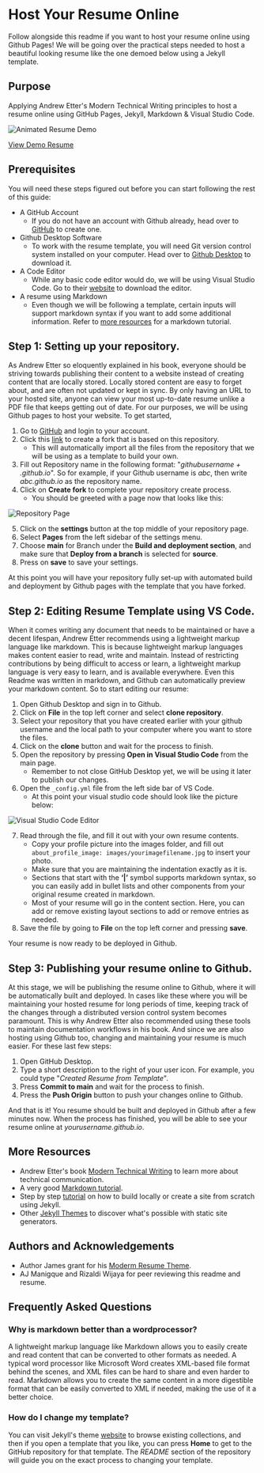 # Host Your Resume Online
Follow alongside this readme if you want to host your resume online using Github Pages! We will be going over the practical steps needed to host a beautiful looking resume like the one demoed below using a Jekyll template.

## Purpose
Applying Andrew Etter's Modern Technical Writing principles to host a resume online using GitHub Pages, Jekyll, Markdown & Visual Studio Code.

![Animated Resume Demo](https://github.com/sbinkader/sbinkader.github.io/blob/main/Resume%20Demo.gif)

[View Demo Resume](https://sbinkader.github.io/)
## Prerequisites
You will need these steps figured out before you can start following the rest of this guide:
* A GitHub Account
    * If you do not have an account with Github already, head over to [GitHub](https://github.com/) to create one.
* Github Desktop Software
    * To work with the resume template, you will need Git version control system installed on your computer. Head over to [Github Desktop](https://desktop.github.com/) to download it.
* A Code Editor
    * While any basic code editor would do, we will be using Visual Studio Code. Go to their [website](https://code.visualstudio.com/download) to download the editor.
* A resume using Markdown
    * Even though we will be following a template, certain inputs will support markdown syntax if you want to add some additional information. Refer to [more resources](#moreResources) for a markdown tutorial.

## Step 1: Setting up your repository.
As Andrew Etter so eloquently explained in his book, everyone should be striving towards publishing their content to a website instead of creating content that are locally stored. Locally stored content are easy to forget about, and are often not updated or kept in sync. By only having an URL to your hosted site, anyone can view your most up-to-date resume unlike a PDF file that keeps getting out of date. For our purposes, we will be using Github pages to host your website.
To get started,
1.	Go to [GitHub](https://github.com/) and login to your account.
2.	Click this [link](https://github.com/sbinkader/sbinkader.github.io/fork) to create a fork that is based on this repository.
    - This will automatically import all the files from the repository that we will be using as a template to build your own.
3.	Fill out Repository name in the following format: "_githubusername + .github.io_". So for example, if your Github username is _abc_, then write _abc.github.io_ as the repository name.
4.	Click on **Create fork** to complete your repository create process.
    - You should be greeted with a page now that looks like this:

![Repository Page](https://drive.google.com/uc?id=1p57N3kM4KVbcx7xJSvNqhbypZg2ephMB)

5.	Click on the **settings** button at the top middle of your repository page.
6.	Select **Pages** from the left sidebar of the settings menu.
7.	Choose **main** for Branch under the **Build and deployment section**, and make sure that **Deploy from a branch** is selected for **source**.
8.	Press on **save** to save your settings.

At this point you will have your repository fully set-up with automated build and deployment by Github pages with the template that you have forked.

## Step 2: Editing Resume Template using VS Code.
When it comes writing any document that needs to be maintained or have a decent lifespan, Andrew Etter recommends using a lightweight markup language like markdown. This is because lightweight markup languages makes content easier to read, write and maintain. Instead of restricting contributions by being difficult to access or learn, a lightweight markup language is very easy to learn, and is available everywhere. Even this Readme was written in markdown, and Github can automatically preview your markdown content. So to start editing our resume:

1.	Open Github Desktop and sign in to Github.
2.	Click on **File** in the top left corner and select **clone repository**.
3.	Select your repository that you have created earlier with your github username and the local path to your computer where you want to store the files.
4.	Click on the **clone** button and wait for the process to finish.
5.	Open the repository by pressing **Open in Visual Studio Code** from the main page.
    - Remember to not close GitHub Desktop yet, we will be using it later to publish our changes.
6.	Open the ```_config.yml``` file from the left side bar of VS Code.
    - At this point your visual studio code should look like the picture below:

![Visual Studio Code Editor](https://drive.google.com/uc?id=1PrWAawkOORzCQUce6ImXxLB6i6D8iZAv)

7.	Read through the file, and fill it out with your own resume contents.
	- Copy your profile picture into the images folder, and fill out ``` about_profile_image: images/yourimagefilename.jpg ``` to insert your photo.
	- Make sure that you are maintaining the indentation exactly as it is.
	- Sections that start with the **‘|’** symbol supports markdown syntax, so you can easily add in bullet lists and other components from your original resume created in markdown.
	- Most of your resume will go in the content section. Here, you can add or remove existing layout sections to add or remove entries as needed.
9.	Save the file by going to **File** on the top left corner and pressing **save**.

Your resume is now ready to be deployed in Github.

## Step 3: Publishing your resume online to Github.
At this stage, we will be publishing the resume online to Github, where it will be automatically built and deployed. In cases like these where you will be maintaining your hosted resume for long periods of time, keeping track of the changes through a distributed version control system becomes paramount. This is why Andrew Etter also recommended using these tools to maintain documentation workflows in his book. And since we are also hosting using Github too, changing and maintaining your resume is much easier. For these last few steps:

1.	Open GitHub Desktop.
2.	Type a short description to the right of your user icon. For example, you could type "_Created Resume from Template_".
3.	Press **Commit to main** and wait for the process to finish.
4.	Press the **Push Origin** button to push your changes online to Github.

And that is it! You resume should be built and deployed in Github after a few minutes now. When the process has finished, you will be able to see your resume online at _yourusername.github.io_.

## <a name="moreResources"></a> More Resources
* Andrew Etter's book [Modern Technical Writing](https://www.amazon.ca/Modern-Technical-Writing-Introduction-Documentation-ebook/dp/B01A2QL9SS) to learn more about technical communication.
* A very good [Markdown tutorial](https://www.markdowntutorial.com/).
* Step by step [tutorial](https://jekyllrb.com/docs/step-by-step/01-setup/) on how to build locally or create a site from scratch using Jekyll.
* Other [Jekyll Themes](http://jekyllthemes.org/) to discover what's possible with static site generators.

## Authors and Acknowledgements
* Author James grant for his [Moderm Resume Theme](https://github.com/sproogen/modern-resume-theme).
* AJ Manigque and Rizaldi Wijaya for peer reviewing this readme and resume.

## Frequently Asked Questions
### Why is markdown better than a wordprocessor?
A lightweight markup language like Markdown allows you to easily create and read content that can be converted to other formats as needed. A typical word processor like Microsoft Word creates XML-based file format behind the scenes, and XML files can be hard to share and even harder to read. Markdown allows you to create the same content in a more digestible format that can be easily converted to XML if needed, making the use of it a better choice. 
### How do I change my template?
You can visit Jekyll's theme [website](http://jekyllthemes.org/) to browse existing collections, and then if you open a template that you like, you can press **Home** to get to the GitHub repository for that template. The _README_ section of the repository will guide you on the exact process to changing your template. 

